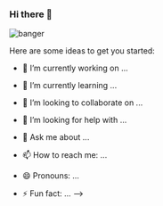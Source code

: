### Hi there 👋
![banger](https://user-images.githubusercontent.com/67235116/159127529-728d9272-899d-444d-9936-2d493bc6de0e.jpg)

Here are some ideas to get you started:

- 🔭 I’m currently working on ...
- 🌱 I’m currently learning ...
- 👯 I’m looking to collaborate on ...
- 🤔 I’m looking for help with ...

- 💬 Ask me about ...
- 📫 How to reach me: ...
- 😄 Pronouns: ...
- ⚡ Fun fact: ...
-->
